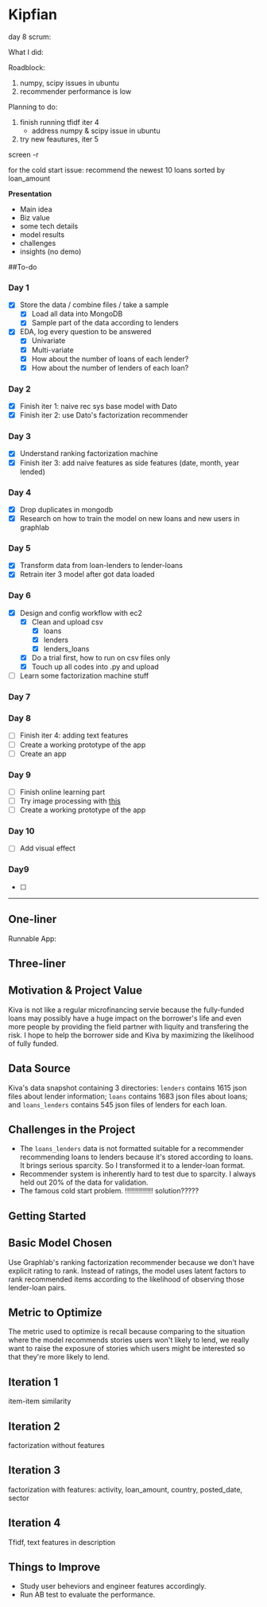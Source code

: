 # Kipfian

day 8 scrum:

What I did:


Roadblock:

1. numpy, scipy issues in ubuntu
2. recommender performance is low

Planning to do:

1. finish running tfidf iter 4
    - address numpy & scipy issue in ubuntu
2. try new feautures, iter 5




screen -r

for the cold start issue:
recommend the newest 10 loans sorted by loan_amount


**Presentation**

- Main idea
- Biz value
- some tech details
- model results
- challenges
- insights (no demo)




##To-do
### Day 1
- [x] Store the data / combine files / take a sample
    - [x] Load all data into MongoDB
    - [x] Sample part of the data according to lenders
- [x] EDA, log every question to be answered
    - [x] Univariate
    - [x] Multi-variate
    - [x] How about the number of loans of each lender?
    - [x] How about the number of lenders of each loan?

### Day 2
- [x] Finish iter 1: naive rec sys base model with Dato
- [x] Finish iter 2: use Dato's factorization recommender

### Day 3
- [x] Understand ranking factorization machine
- [x] Finish iter 3: add naive features as side features (date, month, year lended)

### Day 4
- [x] Drop duplicates in mongodb
- [x] Research on how to train the model on new loans and new users in graphlab

### Day 5
- [x] Transform data from loan-lenders to lender-loans
- [x] Retrain iter 3 model after got data loaded

### Day 6
- [x] Design and config workflow with ec2
    - [x] Clean and upload csv
        - [x] loans
        - [x] lenders
        - [x] lenders_loans
    - [x] Do a trial first, how to run on csv files only
    - [x] Touch up all codes into .py and upload
- [ ] Learn some factorization machine stuff

### Day 7

### Day 8
- [ ] Finish iter 4: adding text features
- [ ] Create a working prototype of the app
- [ ] Create an app

### Day 9
- [ ] Finish online learning part
- [ ] Try image processing with [this](http://cs.stanford.edu/people/karpathy/deepimagesent/?hn)
- [ ] Create a working prototype of the app

### Day 10
- [ ] Add visual effect

### Day9
- [ ] 



-------------------




## One-liner

Runnable App: [](#)

## Three-liner


## Motivation & Project Value
Kiva is not like a regular microfinancing servie because the fully-funded loans may possibly have a huge impact on the borrower's life and even more people by providing the field partner with liquity and transfering the risk. I hope to help the borrower side and Kiva by maximizing the likelihood of fully funded. 

## Data Source
Kiva's data snapshot containing 3 directories: `lenders` contains 1615 json files about lender information; `loans` contains 1683 json files about loans; and `loans_lenders` contains 545 json files of lenders for each loan. 

## Challenges in the Project
- The `loans_lenders` data is not formatted suitable for a recommender recommending loans to lenders because it's stored according to loans. It brings serious sparcity. So I transformed it to a lender-loan format. 
- Recommender system is inherently hard to test due to sparcity. I always held out 20% of the data for validation. 
- The famous cold start problem. !!!!!!!!!!!!!! solution?????


## Getting Started

## Basic Model Chosen
Use Graphlab's ranking factorization recommender because we don't have explicit rating to rank. Instead of ratings, the model uses latent factors to rank recommended items according to the likelihood of observing those lender-loan pairs. 

## Metric to Optimize
The metric used to optimize is recall because comparing to the situation where the model recommends stories users won't likely to lend, we really want to raise the exposure of stories which users might be interested so that they're more likely to lend. 

## Iteration 1
item-item similarity


## Iteration 2
factorization without features

## Iteration 3
factorization with features: activity, loan_amount, country, posted_date, sector

## Iteration 4
Tfidf, text features in description

## Things to Improve
- Study user beheviors and engineer features accordingly.
- Run AB test to evaluate the performance. 




